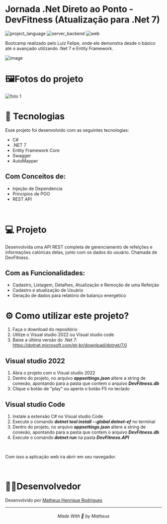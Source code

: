 # Jornada .Net Direto ao Ponto - DevFitness (Atualização para .Net 7)

![project_language](https://img.shields.io/badge/language-C%23-green)
![server_backend](https://img.shields.io/badge/backend%2Fserver-.NET%20Core-blue)
![web](https://img.shields.io/badge/web-API-blueviolet)

Bootcamp realizado pelo Luiz Felipe, onde ele demonstra desde o básico até o avançado utilizando .Net 7 e Entity Framework.

![image](https://user-images.githubusercontent.com/78974230/221893913-2cfae96c-2633-429a-b9d4-117cd4fedb4a.png)

# 🖼️Fotos do projeto

![foto 1](https://user-images.githubusercontent.com/78974230/124639105-22fb7c00-de62-11eb-9630-9f1ca3960946.png)

# 🚀 Tecnologias
Esse projeto foi desenvolvido com as seguintes tecnologias:

* C#
* .NET 7
* Entity Framework Core
* Swagger
* AutoMapper

## Com Conceitos de:

* Injeção de Dependencia
* Principios de POO
* REST API

<br/>

# 💻 Projeto
Desenvolvida uma API REST completa de gerenciamento de refeições e informações calóricas delas, junto com os dados do usuário. Chamada de DevFitness.

## Com as Funcionalidades:

* Cadastro, Listagem, Detalhes, Atualização e Remoção de uma Refeição
* Cadastro e atualização de Usuário
* Geração de dados para relatório de balanço energético

# ⚙️ Como utilizar este projeto?
1. Faça o download do repositório
2. Utilize o Visual studio 2022 ou Visual studio code
3. Baixe a última versão do .Net 7: <br/>
   https://dotnet.microsoft.com/pt-br/download/dotnet/7.0

## Visual studio 2022
1. Abra o projeto com o Visual studio 2022
2. Dentro do projeto, no arquivo <i><b>appsettings.json</b></i> altere a string de conexão, apontando para a pasta que contem o arquivo <i><b>DevFitness.db</b></i>
3. Clique o botão de "play" ou aperte o botão F5 no teclado

## Visual studio Code
1. Instale a extensão C# no Visual studio Code
2. Execute o comando <i><b>dotnet tool install --global dotnet-ef</b></i> no terminal
3. Dentro do projeto, no arquivo <i><b>appsettings.json</b></i> altere a string de conexão, apontando para a pasta que contem o arquivo <i><b>DevFitness.db</b></i>
4. Execute o comando <i><b>dotnet run</b></i> na pasta <i><b>DevFitness.API</b></i>

<br/>

Com isso a aplicação web ira abrir em seu navegador.
  
<br/>

# 👨‍💻Desenvolvedor
Desenvolvido por [Matheus Henrique Rodrigues](https://www.linkedin.com/in/matheus-hr)

<hr />
<h6 align="center"> Made With 💖 by Matheus</h6>
